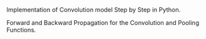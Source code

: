 Implementation of Convolution model Step by Step in Python.

Forward and Backward Propagation for the Convolution and Pooling Functions.
